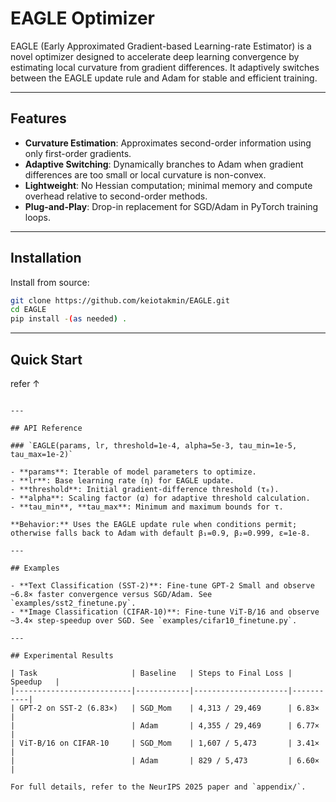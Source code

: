 # EAGLE Optimizer

EAGLE (Early Approximated Gradient-based Learning-rate Estimator) is a novel optimizer designed to accelerate deep learning convergence by estimating local curvature from gradient differences. It adaptively switches between the EAGLE update rule and Adam for stable and efficient training.

---

## Features

- **Curvature Estimation**: Approximates second-order information using only first-order gradients.
- **Adaptive Switching**: Dynamically branches to Adam when gradient differences are too small or local curvature is non-convex.
- **Lightweight**: No Hessian computation; minimal memory and compute overhead relative to second-order methods.
- **Plug-and-Play**: Drop-in replacement for SGD/Adam in PyTorch training loops.

---

## Installation

Install from source:

```bash
git clone https://github.com/keiotakmin/EAGLE.git
cd EAGLE
pip install -(as needed) .
```

---

## Quick Start
refer ↑
```

---

## API Reference

### `EAGLE(params, lr, threshold=1e-4, alpha=5e-3, tau_min=1e-5, tau_max=1e-2)`

- **params**: Iterable of model parameters to optimize.
- **lr**: Base learning rate (η) for EAGLE update.
- **threshold**: Initial gradient-difference threshold (τ₀).
- **alpha**: Scaling factor (α) for adaptive threshold calculation.
- **tau_min**, **tau_max**: Minimum and maximum bounds for τ.

**Behavior:** Uses the EAGLE update rule when conditions permit; otherwise falls back to Adam with default β₁=0.9, β₂=0.999, ε=1e-8.

---

## Examples

- **Text Classification (SST-2)**: Fine-tune GPT-2 Small and observe ~6.8× faster convergence versus SGD/Adam. See `examples/sst2_finetune.py`.
- **Image Classification (CIFAR-10)**: Fine-tune ViT-B/16 and observe ~3.4× step-speedup over SGD. See `examples/cifar10_finetune.py`.

---

## Experimental Results

| Task                     | Baseline   | Steps to Final Loss | Speedup   |
|--------------------------|------------|---------------------|-----------|
| GPT-2 on SST-2 (6.83×)   | SGD_Mom    | 4,313 / 29,469      | 6.83×     |
|                          | Adam       | 4,355 / 29,469      | 6.77×     |
| ViT-B/16 on CIFAR-10     | SGD_Mom    | 1,607 / 5,473       | 3.41×     |
|                          | Adam       | 829 / 5,473         | 6.60×     |

For full details, refer to the NeurIPS 2025 paper and `appendix/`.
